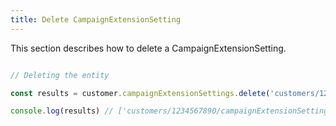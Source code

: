 ```yaml
---
title: Delete CampaignExtensionSetting 
---
```


This section describes how to delete a CampaignExtensionSetting.



```javascript

// Deleting the entity

const results = customer.campaignExtensionSettings.delete('customers/1234567890/campaignExtensionSettings')

console.log(results) // ['customers/1234567890/campaignExtensionSettings/9765432177']

```
